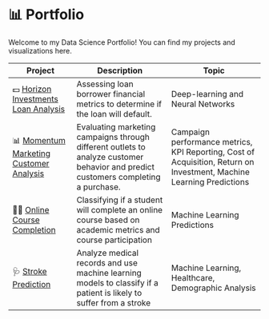 # 📊 Portfolio
Welcome to my Data Science Portfolio! You can find my projects and visualizations here. 

| Project | Description | Topic |
| ------- | --- | --- |
| :dollar: [Horizon Investments Loan Analysis](https://github.com/djtolentino/Portfolio/blob/main/Horizon%20Investment%20Loan%20Analysis/Horizon%20Investments%20-%20Loan%20Default%20Predictor%20(3).ipynb) | Assessing loan borrower financial metrics to determine if the loan will default. | Deep-learning and Neural Networks |
| :bar_chart: [Momentum Marketing Customer Analysis](https://github.com/djtolentino/Portfolio/blob/main/Momentum%20Marketing%20Customer%20Analysis/Momentum%20Marketing%20Customer%20Outreach%20Analysis.ipynb) | Evaluating marketing campaigns through different outlets to analyze customer behavior and predict customers completing a purchase. | Campaign performance metrics, KPI Reporting, Cost of Acquisition, Return on Investment, Machine Learning Predictions |
| :student: [Online Course Completion](https://github.com/djtolentino/Portfolio/blob/main/OnlineCourseCompletion/Online%20Course%20Completion%20.ipynb) |Classifying if a student will complete an online course based on academic metrics and course participation | Machine Learning Predictions| 
| :stethoscope: [Stroke Prediction](https://github.com/djtolentino/Portfolio/blob/main/Stroke%20Prediction/Stroke%20Detection%20.ipynb) | Analyze medical records and use machine learning models to classify if a patient is likely to suffer from a stroke | Machine Learning, Healthcare, Demographic Analysis |
